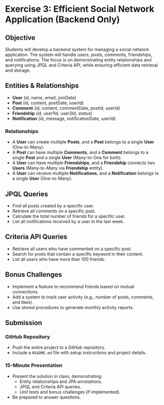 # Exercise 3: Efficient Social Network Application (Backend Only)

## Objective

Students will develop a backend system for managing a social network application. The system will handle users, posts, comments, friendships, and notifications. The focus is on demonstrating entity relationships and querying using JPQL and Criteria API, while ensuring efficient data retrieval and storage.

## Entities & Relationships

- **User** (id, name, email, joinDate)
- **Post** (id, content, postDate, userId)
- **Comment** (id, content, commentDate, postId, userId)
- **Friendship** (id, user1Id, user2Id, status)
- **Notification** (id, message, notificationDate, userId)

### Relationships

- A **User** can create multiple **Posts**, and a **Post** belongs to a single **User** (One-to-Many).
- A **Post** can have multiple **Comments**, and a **Comment** belongs to a single **Post** and a single **User** (Many-to-One for both).
- A **User** can have multiple **Friendships**, and a **Friendship** connects two **Users** (Many-to-Many via **Friendship** entity).
- A **User** can receive multiple **Notifications**, and a **Notification** belongs to a single **User** (One-to-Many).

## JPQL Queries

- Find all posts created by a specific user.
- Retrieve all comments on a specific post.
- Calculate the total number of friends for a specific user.
- List all notifications received by a user in the last week.

## Criteria API Queries

- Retrieve all users who have commented on a specific post.
- Search for posts that contain a specific keyword in their content.
- List all users who have more than 100 friends.

## Bonus Challenges

- Implement a feature to recommend friends based on mutual connections.
- Add a system to track user activity (e.g., number of posts, comments, and likes).
- Use stored procedures to generate monthly activity reports.

## Submission

### GitHub Repository

- Push the entire project to a GitHub repository.
- Include a `README.md` file with setup instructions and project details.

### 15-Minute Presentation

- Present the solution in class, demonstrating:
  - Entity relationships and JPA annotations.
  - JPQL and Criteria API queries.
  - Unit tests and bonus challenges (if implemented).
- Be prepared to answer questions.

